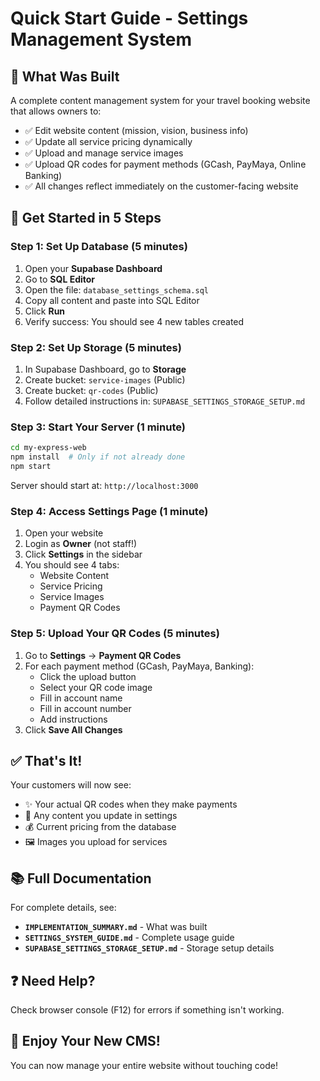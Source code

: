 # Quick Start Guide - Settings Management System

## 🎯 What Was Built

A complete content management system for your travel booking website that allows owners to:
- ✅ Edit website content (mission, vision, business info)
- ✅ Update all service pricing dynamically
- ✅ Upload and manage service images
- ✅ Upload QR codes for payment methods (GCash, PayMaya, Online Banking)
- ✅ All changes reflect immediately on the customer-facing website

## 🚀 Get Started in 5 Steps

### Step 1: Set Up Database (5 minutes)
1. Open your **Supabase Dashboard**
2. Go to **SQL Editor**
3. Open the file: `database_settings_schema.sql`
4. Copy all content and paste into SQL Editor
5. Click **Run**
6. Verify success: You should see 4 new tables created

### Step 2: Set Up Storage (5 minutes)
1. In Supabase Dashboard, go to **Storage**
2. Create bucket: `service-images` (Public)
3. Create bucket: `qr-codes` (Public)
4. Follow detailed instructions in: `SUPABASE_SETTINGS_STORAGE_SETUP.md`

### Step 3: Start Your Server (1 minute)
```bash
cd my-express-web
npm install  # Only if not already done
npm start
```

Server should start at: `http://localhost:3000`

### Step 4: Access Settings Page (1 minute)
1. Open your website
2. Login as **Owner** (not staff!)
3. Click **Settings** in the sidebar
4. You should see 4 tabs:
   - Website Content
   - Service Pricing  
   - Service Images
   - Payment QR Codes

### Step 5: Upload Your QR Codes (5 minutes)
1. Go to **Settings** → **Payment QR Codes**
2. For each payment method (GCash, PayMaya, Banking):
   - Click the upload button
   - Select your QR code image
   - Fill in account name
   - Fill in account number
   - Add instructions
3. Click **Save All Changes**

## ✅ That's It!

Your customers will now see:
- ✨ Your actual QR codes when they make payments
- 📝 Any content you update in settings
- 💰 Current pricing from the database
- 🖼️ Images you upload for services

## 📚 Full Documentation

For complete details, see:
- **`IMPLEMENTATION_SUMMARY.md`** - What was built
- **`SETTINGS_SYSTEM_GUIDE.md`** - Complete usage guide  
- **`SUPABASE_SETTINGS_STORAGE_SETUP.md`** - Storage setup details

## ❓ Need Help?

Check browser console (F12) for errors if something isn't working.

## 🎉 Enjoy Your New CMS!

You can now manage your entire website without touching code!



